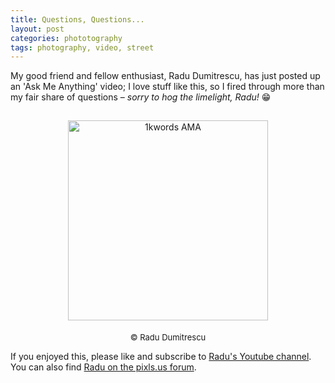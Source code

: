 ```yaml
---
title: Questions, Questions...
layout: post
categories: phototography
tags: photography, video, street 
---
```


My good friend and fellow enthusiast, Radu Dumitrescu, has just posted up an 'Ask Me Anything' video; I love stuff like this, so I fired through more than my fair share of questions – _sorry to hog the limelight, Radu!_ 😁

<div>
<center>
<a href="https://m.youtube.com/watch?v=ts2gEClrzuQ">
<img src="https://i.ytimg.com/vi/ts2gEClrzuQ/mqdefault.jpg" style="padding-top: 15px;" class="align-center" alt="1kwords AMA" width="320"></a>
</center>

<p style="text-align:center; padding-top: 5px;">
  <font size=" 2">
© Radu Dumitrescu
  </font>
</p>
</div>

If you enjoyed this, please like and subscribe to [Radu's Youtube channel](https://m.youtube.com/@1kwords). You can also find [Radu on the pixls.us forum](https://discuss.pixls.us/u/zerosapte/summary).

<!-- permission sort and granted from content creator and copyright holder: https://discuss.pixls.us/t/closed-ama-collecting-questions/39874/31?u=martbetz -->
